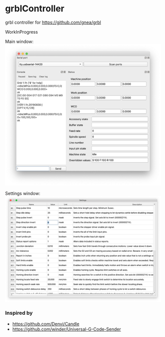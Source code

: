 # grblController

grbl controller for https://github.com/gnea/grbl

WorkInProgress

Main window:
![screenshot](/docs/screenshots/grbl_01.png)

Settings window:
![settings](/docs/screenshots/settings_01.png)

### Inspired by
* https://github.com/Denvi/Candle
* https://github.com/winder/Universal-G-Code-Sender
